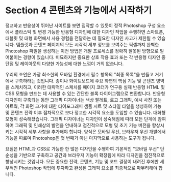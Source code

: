 # Section 4 콘텐츠와 기능에서 시작하기

정교하고 반응성이 뛰어난 사이트를 보면 짐작할 수 있듯이 정적 Photoshop 구성 요소에서 플라스틱 및 변경 가능한 반응형 디자인에 대한 디자인 작업을 수행하면 스마트폰, 태블릿 및 대형 화면에서 사용 경험을 전달하는 데 필요한 디자인 사고가 제한될 수 있습니다. 템플릿과 콘텐츠 페이지의 모든 시각적 세부 정보를 보여주는 픽셀까지 완벽한 Photoshop 파일을 생성하는 이전 방법은 개발 프로세스를 정확히 잘못된 방향으로 밀어붙이는 경향이 있습니다. 미묘하지만 중요한 상호 작용 효과 또는 각 반응형 디자인 중단점 및 레이아웃의 다양한 가능성에 대한 느낌이 거의 없습니다.

우리의 조언은 가장 최소한의 모바일 환경에서 필수 항목의 "최종 목록"을 만들고 거기에서 구축하라는 것입니다. 종이나 화이트보드에 주요 화면의 핵심 기능 및 콘텐츠 영역을 스케치하고, 이러한 대략적인 스케치를 페이지 코더가 연구용 실제 반응형 HTML 및 CSS 모형을 만드는 데 사용할 수 있는 간단한 블록 다이어그램으로 변환합니다. 반응형 디자인이 구축되는 동안 그래픽 디자이너는 색상 팔레트, 로고 그래픽, 예시 사진 또는 아트웍, 각 화면 크기에 대한 타이포그래피 샘플 시트 및 스타일 타일을 생성하여 기능 및 콘텐츠 전략 이후 점차적으로 보다 정교한 시각적 요소를 도입할 수 있습니다. 대화형 모형이 성숙해졌습니다. 그래픽 디자이너는 디자인이 성숙해짐에 따라 모든 단계에 참여하여 그래픽 및 인쇄상의 발전을 안내하고 점진적으로 모형 및 초기 기능 버전을 향상시키는 시각적 세부 사항을 추가해야 합니다. 양식은 모바일 우선, 브라우저 우선 개발에서 기능을 따르며 Photoshop은 첫 번째가 아닌 마지막으로 사용하는 도구가 됩니다.

요점은 HTML과 CSS로 가능한 한 많은 디자인을 수행하여 기본적인 "모바일 우선" 단순성을 기반으로 구축하고 공간과 브라우저 기능이 확장됨에 따라 디자인을 점진적으로 향상시키는 것입니다. 모든 중요한 전략, 콘텐츠, 기능 및 코드 결정이 내려진 후에만 세부적인 Photoshop 작업에 투자하고 완성된 그래픽 요소를 최종적으로 마무리해야 합니다.
